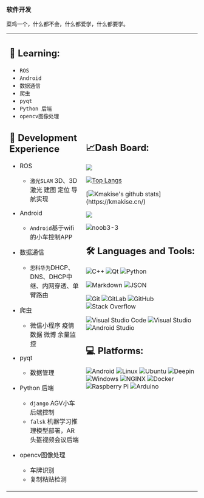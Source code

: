 ### 软件开发
菜鸡一个，什么都不会，什么都爱学，什么都要学。
<table>
<tr>
<td style = "width: 40%;">
  
## 📇 Learning:
  
- `ROS`
- `Android`
- `数据通信`
- `爬虫`
- `pyqt`
- `Python 后端`
- `opencv图像处理`

## 👔 Development Experience

- ROS
  - `激光SLAM`  3D、3D激光 建图 定位 导航实现
  
- Android
  - `Android`基于wifi的小车控制APP
  
- 数据通信
  - `思科华为`DHCP、DNS、DHCP中继、内网穿透、单臂路由 
  
- 爬虫
  - 微信小程序 疫情数据 微博 余量监控
  
- pyqt
  - 数据管理 

- Python 后端
  - `django` AGV小车后端控制
  - `falsk` 机器学习推理模型部署，AR头盔视频会议后端

- opencv图像处理
  - 车牌识别
  - 复制粘贴检测



</td>
<td style = "width: 60%;">

##  📈Dash Board:

![](https://count.getloli.com/get/@noob3-3.github.readme)

[![Top Langs](https://github-readme-stats.vercel.app/api/top-langs/?username=noob3-3&text_color=FFFF00&bg_color=282828&hide=HTML,Tex&layout=compact)](https://kmakise.cn/) 

[![Kmakise's github stats](https://github-readme-stats.vercel.app/api?username=noob3-3&show_icons=true&icon_color=FF8C00&text_color=FFFF00&bg_color=282828&hide_title=true")](https://kmakise.cn/)  

![](https://github-profile-summary-cards.vercel.app/api/cards/profile-details?username=noob3-3&theme=monokai)

<img src="https://komarev.com/ghpvc/?username=noob3-3" alt="noob3-3" />  

## 🛠 Languages and Tools:


![C++](https://img.shields.io/badge/-C++-00599C?style=flat-square&logo=C%2B%2B&logoColor=white)
![Qt](https://img.shields.io/badge/-Qt-41CD52?style=flat-square&logo=Qt&logoColor=white)
![Python](https://img.shields.io/badge/-Python-3776AB?style=flat-square&logo=Python&logoColor=white)

![Markdown](https://img.shields.io/badge/-Markdown-000000?style=flat-square&logo=Markdown&logoColor=white)
![JSON](https://img.shields.io/badge/-JSON-000000?style=flat-square&logo=JSON&logoColor=white)

![Git](https://img.shields.io/badge/Git-F05032?style=flat-square&logo=Git&logoColor=white)
![GitLab](https://img.shields.io/badge/-GitLab-444444?style=flat-square&logo=Gitlab)
![GitHub](https://img.shields.io/badge/-GitHub-181717?style=flat-square&logo=GitHub&logoColor=white)
![Stack Overflow](https://img.shields.io/badge/-Stack%20Overflow-444444?style=flat-square&logo=stack-overflow)

![Visual Studio Code](https://img.shields.io/badge/Visual%20Studio%20Code-444444?style=flat-square&logo=Visual-Studio-Code&logoColor=007ACC)
![Visual Studio](https://img.shields.io/badge/-Visual%20Studio-5C2D91?style=flat-square&logo=Visual-Studio&logoColor=white)
![Android Studio](https://img.shields.io/badge/-Android%20Studio-444444?style=flat-square&logo=android-studio&logoColor=3DDC84)



## 💻 Platforms:

![Android](https://img.shields.io/badge/-Android-444444?style=flat-square&logo=android)
![Linux](https://img.shields.io/badge/-Linux-444444?style=flat-square&logo=linux)
![Ubuntu](https://img.shields.io/badge/-Ubuntu-444444?style=flat-square&logo=Ubuntu)
![Deepin](https://img.shields.io/badge/-Deepin-444444?style=flat-square&logo=Deepin&logoColor=A81D33)
![Windows](https://img.shields.io/badge/-Windows-444444?style=flat-square&logo=windows&logoColor=0078D6)
![NGINX](https://img.shields.io/badge/-NGINX-269539?style=flat-square&logo=nginx&logoColor=white)
![Docker](https://img.shields.io/badge/-Docker-2496ED?style=flat-square&logo=Docker&logoColor=white)
![Raspberry Pi](https://img.shields.io/badge/-Raspberry%20Pi-444444?style=flat-square&logo=Raspberry-Pi&logoColor=C51A4A)
![Arduino](https://img.shields.io/badge/-Arduino-444444?style=flat-square&logo=Arduino)

</td>
</tr>
</table>  

